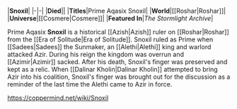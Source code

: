 |**Snoxil**|
|-|-|
|**Died**||
|**Titles**|Prime Aqasix Snoxil|
|**World**|[[Roshar\|Roshar]]|
|**Universe**|[[Cosmere\|Cosmere]]|
|**Featured In**|*The Stormlight Archive*|

Prime Aqasix **Snoxil** is a historical [[Azish\|Azish]] ruler on [[Roshar\|Roshar]] from the [[Era of Solitude\|Era of Solitude]].
Snoxil ruled as Prime when [[Sadees\|Sadees]] the Sunmaker, an [[Alethi\|Alethi]] king and warlord attacked Azir. During his reign the kingdom was overrun and [[Azimir\|Azimir]] sacked. After his death, Snoxil's finger was preserved and kept as a relic.
When [[Dalinar Kholin\|Dalinar Kholin]] attempted to bring Azir into his coalition, Snoxil's finger was brought out for the discussion as a reminder of the last time the Alethi came to Azir in force.



https://coppermind.net/wiki/Snoxil